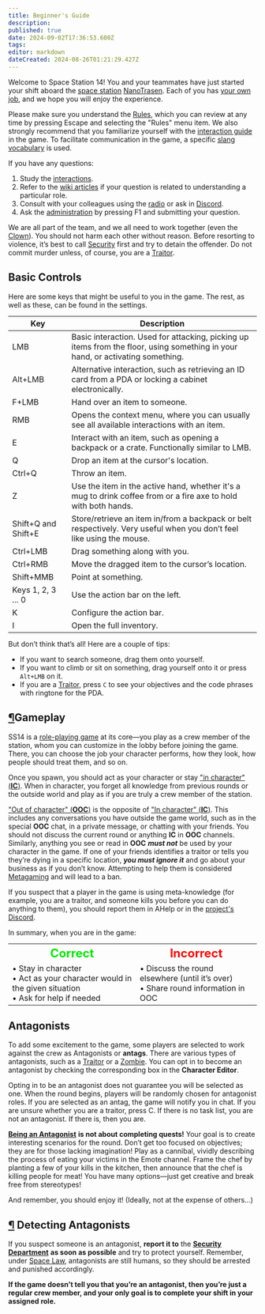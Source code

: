```yaml
---
title: Beginner's Guide
description: 
published: true
date: 2024-09-02T17:36:53.600Z
tags: 
editor: markdown
dateCreated: 2024-08-26T01:21:29.427Z
---
```


<div>
<p>Welcome to Space Station 14! You and your teammates have just started your shift aboard the <a href="https://ss14.su/maps" class="is-external-link">space station</a> <a href="/backstory#nanotrasen" class="is-internal-link is-valid-page">NanoTrasen</a>. Each of you has <a href="/roles" class="is-internal-link is-valid-page">your own job</a>, and we hope you will enjoy the experience.</p>
<p>Please make sure you understand the <a href="/rules" class="is-internal-link is-valid-page">Rules</a>, which you can review at any time by pressing Escape and selecting the "Rules" menu item. We also strongly recommend that you familiarize yourself with the <a href="/guides/basics/interactions" class="is-internal-link is-invalid-page">interaction guide</a> in the game. To facilitate communication in the game, a specific <a href="/guides/terminology" class="is-internal-link is-valid-page">slang vocabulary</a> is used.</p>
<p>If you have any questions:</p>
<ol>
   <li>Study the <a href="/guides/basics/interactions" class="is-internal-link is-invalid-page">interactions</a>.</li>
   <li>Refer to the <a href="/roles" class="is-internal-link is-valid-page">wiki articles</a> if your question is related to understanding a particular role.</li>
   <li>Consult with your colleagues using the <a href="/guides/communication" class="is-internal-link is-valid-page">radio</a> or ask in <a href="https://discord.gg/avwXNAsBgu" class="is-external-link">Discord</a>.</li>
   <li>Ask the <a href="/administration" class="is-internal-link is-valid-page">administration</a> by pressing F1 and submitting your question.</li>
</ol>
<p>We are all part of the team, and we all need to work together (even the <a href="/roles/clown" class="is-internal-link is-valid-page">Clown</a>). You should not harm each other without reason. Before resorting to violence, it’s best to call <a href="/roles/securityservicedepartment" class="is-internal-link is-valid-page">Security</a> first and try to detain the offender. Do not commit murder unless, of course, you are a <a href="/roles/traitor" class="is-internal-link is-valid-page">Traitor</a>.</p>
<h2 id="basic-controls" class="toc-header"><a class="toc-anchor" href="#basic-controls"></a>Basic Controls</h2>
<p>Here are some keys that might be useful to you in the game. The rest, as well as these, can be found in the settings.</p>
<div class="table-container" style="text-align: center;">
   <table style="margin: 0 auto;">
      <thead>
         <tr>
            <th>Key</th>
            <th>Description</th>
         </tr>
      </thead>
      <tbody>
         <tr>
            <td>LMB</td>
            <td>Basic interaction. Used for attacking, picking up items from the floor, using something in your hand, or activating something.</td>
         </tr>
         <tr>
            <td>Alt+LMB</td>
            <td>Alternative interaction, such as retrieving an ID card from a PDA or locking a cabinet electronically.</td>
         </tr>
         <tr>
            <td>F+LMB</td>
            <td>Hand over an item to someone.</td>
         </tr>
         <tr>
            <td>RMB</td>
            <td>Opens the context menu, where you can usually see all available interactions with an item.</td>
         </tr>
         <tr>
            <td>E</td>
            <td>Interact with an item, such as opening a backpack or a crate. Functionally similar to LMB.</td>
         </tr>
         <tr>
            <td>Q</td>
            <td>Drop an item at the cursor's location.</td>
         </tr>
         <tr>
            <td>Ctrl+Q</td>
            <td>Throw an item.</td>
         </tr>
         <tr>
            <td>Z</td>
            <td>Use the item in the active hand, whether it's a mug to drink coffee from or a fire axe to hold with both hands.</td>
         </tr>
         <tr>
            <td>Shift+Q and Shift+E</td>
            <td>Store/retrieve an item in/from a backpack or belt respectively. Very useful when you don’t feel like using the mouse.</td>
         </tr>
         <tr>
            <td>Ctrl+LMB</td>
            <td>Drag something along with you.</td>
         </tr>
         <tr>
            <td>Ctrl+RMB</td>
            <td>Move the dragged item to the cursor’s location.</td>
         </tr>
         <tr>
            <td>Shift+MMB</td>
            <td>Point at something.</td>
         </tr>
         <tr>
            <td>Keys 1, 2, 3 ... 0</td>
            <td>Use the action bar on the left.</td>
         </tr>
         <tr>
            <td>K</td>
            <td>Configure the action bar.</td>
         </tr>
         <tr>
            <td>I</td>
            <td>Open the full inventory.</td>
         </tr>
      </tbody>
   </table>
</div>
<p>But don’t think that’s all! Here are a couple of tips:</p>
<ul>
   <li>If you want to search someone, drag them onto yourself.</li>
   <li>If you want to climb or sit on something, drag yourself onto it or press <code>Alt+LMB</code> on it.</li>
   <li>If you are a <a href="/roles/traitor" class="is-internal-link is-valid-page">Traitor</a>, press <code>C</code> to see your objectives and the code phrases with ringtone for the PDA.</li>
</ul>
<h2 id="gameplay" class="toc-header"><a class="toc-anchor" href="#gameplay">¶</a>Gameplay</h2>
<p>SS14 is a <a href="/guides/roleplayingguide" class="is-internal-link is-valid-page">role-playing game</a> at its core—you play as a crew member of the station, whom you can customize in the lobby before joining the game. There, you can choose the job your character performs, how they look, how people should treat them, and so on.</p>
<p>Once you spawn, you should act as your character or stay <a href="/guides/terminology" class="is-internal-link is-valid-page">"in character" (<strong>IC</strong>)</a>. When in character, you forget all knowledge from previous rounds or the outside world and play as if you are truly a crew member of the station.</p>
<p><a href="/guides/terminology" class="is-internal-link is-valid-page">"Out of character" (<strong>OOC</strong>)</a> is the opposite of <a href="/guides/terminology" class="is-internal-link is-valid-page">"In character" (<strong>IC</strong>)</a>. This includes any conversations you have outside the game world, such as in the special <strong>OOC</strong> chat, in a private message, or chatting with your friends. You should not discuss the current round or anything <strong>IC</strong> in <strong>OOC</strong> channels. Similarly, anything you see or read in <strong>OOC</strong> <em><strong>must not</strong></em> be used by your character in the game. If one of your friends identifies a traitor or tells you they’re dying in a specific location, <em><strong>you must ignore it</strong></em> and go about your business as if you don’t know. Attempting to help them is considered <a href="/rules" class="is-internal-link is-valid-page">Metagaming</a> and will lead to a ban.</p>
<p>If you suspect that a player in the game is using meta-knowledge (for example, you are a traitor, and someone kills you before you can do anything to them), you should report them in AHelp or in the <a href="https://discord.gg/avwXNAsBgu" class="is-external-link">project's Discord</a>.</p>
<p>In summary, when you are in the game:</p>
<div class="tbll" style="text-align: center;">
   <table style="border: none; margin: 0 auto;">
      <tbody>
         <tr>
            <th style="border: none; text-align: center;"> <font color="#00e600" size="5">Correct</font> </th>
            <th style="border: none; text-align: center;"> <font color="red" size="5">Incorrect</font> </th>
         </tr>
         <tr>
            <td style="border: none; text-align: left;"> • Stay in character<br> • Act as your character would in the given situation<br> • Ask for help if needed </td>
            <td style="border: none; text-align: left;"> • Discuss the round elsewhere (until it’s over)<br> • Share round information in OOC </td>
         </tr>
      </tbody>
   </table>
</div>
<h2 id="antagonists" class="toc-header"><a class="toc-anchor" href="#antagonists"></a> Antagonists</h2>
<p>To add some excitement to the game, some players are selected to work against the crew as Antagonists or <strong>antags</strong>. There are various types of antagonists, such as a <a href="/roles/traitor" class="is-internal-link is-valid-page">Traitor</a> or a <a href="/roles/patientzero" class="is-internal-link is-valid-page">Zombie</a>. You can opt in to become an antagonist by checking the corresponding box in the <strong>Character Editor</strong>.</p>
<p>Opting in to be an antagonist does not guarantee you will be selected as one. When the round begins, players will be randomly chosen for antagonist roles. If you are selected as an antag, the game will notify you in chat. If you are unsure whether you are a traitor, press C. If there is no task list, you are not an antagonist. If there is, then you are.</p>
<p><a href="/roles/antagonists" class="is-internal-link is-valid-page"><strong>Being an Antagonist</strong></a> <strong>is not about completing quests!</strong> Your goal is to create interesting scenarios for the round. Don’t get too focused on objectives; they are for those lacking imagination! Play as a cannibal, vividly describing the process of eating your victims in the Emote channel. Frame the chef by planting a few of your kills in the kitchen, then announce that the chef is killing people for meat! You have many options—just get creative and break free from stereotypes!</p>
<p>And remember, you should enjoy it! (Ideally, not at the expense of others...)</p>
<h2 id="detecting-antagonists" class="toc-header"><a class="toc-anchor" href="#detecting-antagonists">¶</a> Detecting Antagonists</h2>
<p>If you suspect someone is an antagonist, <strong>report it to</strong> the <a href="/roles/securityservicedepartment" class="is-internal-link is-valid-page"><strong>Security Department</strong></a> <strong>as soon as possible</strong> and try to protect yourself. Remember, under <a href="/spacelaw" class="is-internal-link is-valid-page">Space Law</a>, antagonists are still humans, so they should be arrested and punished accordingly.</p>
<p><strong>If the game doesn’t tell you that you’re an antagonist, then you’re just a regular crew member, and your only goal is to complete your shift in your assigned role.</strong></p>